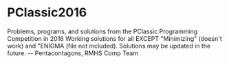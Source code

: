 # PClassic2016
Problems, programs, and solutions from the PClassic Programming Competition in 2016
Working solutions for all EXCEPT "Minimizing" (doesn't work) and "ENIGMA (file not included). Solutions may be updated in the future.
-- Pentacontagons, RMHS Comp Team
